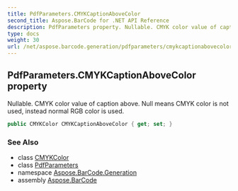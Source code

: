 ```yaml
---
title: PdfParameters.CMYKCaptionAboveColor
second_title: Aspose.BarCode for .NET API Reference
description: PdfParameters property. Nullable. CMYK color value of caption above. Null means CMYK color is not used instead normal RGB color is used
type: docs
weight: 30
url: /net/aspose.barcode.generation/pdfparameters/cmykcaptionabovecolor/
---
```

## PdfParameters.CMYKCaptionAboveColor property

Nullable. CMYK color value of caption above. Null means CMYK color is not used, instead normal RGB color is used.

```csharp
public CMYKColor CMYKCaptionAboveColor { get; set; }
```

### See Also

* class [CMYKColor](../../cmykcolor/)
* class [PdfParameters](../)
* namespace [Aspose.BarCode.Generation](../../../aspose.barcode.generation/)
* assembly [Aspose.BarCode](../../../)


